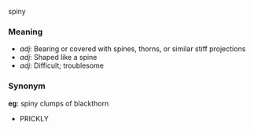 spiny
### Meaning
+ _adj_: Bearing or covered with spines, thorns, or similar stiff projections
+ _adj_: Shaped like a spine
+ _adj_: Difficult; troublesome

### Synonym

__eg__: spiny clumps of blackthorn

+ PRICKLY


